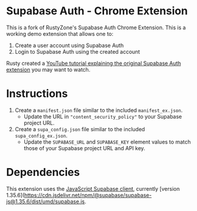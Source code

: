 # Supabase Auth - Chrome Extension

This is a fork of RustyZone's Supabase Auth Chrome Extension. This is a working demo extension that allows one to:
1. Create a user account using Supabase Auth
2. Login to Supabase Auth using the created account

Rusty created a [YouTube tutorial explaining the original Supabase Auth extension](https://www.youtube.com/watch?v=SP7eM_nXgJ4&t=169s) you may want to watch.

# Instructions
1. Create a `manifest.json` file similar to the included `manifest_ex.json`.
    - Update the URL in `"content_security_policy"` to your Supabase project URL.
2. Create a `supa_config.json` file similar to the included `supa_config_ex.json`.
    - Update the `SUPABASE_URL` and `SUPABASE_KEY` element values to match those of your Supabase project URL and API key.

# Dependencies
This extension uses the [JavaScript Supabase client](https://supabase.com/docs/reference/javascript/), currently [version 1.35.6](https://cdn.jsdelivr.net/npm/@supabase/supabase-js@1.35.6/dist/umd/supabase.js.
